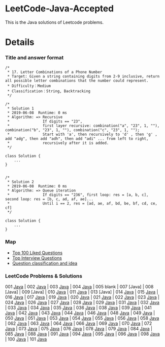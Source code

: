 LeetCode-Java-Accepted
===
This is the Java solutions of Leetcode problems.

Details
===
### Title and answer format
```
/*
 * 17. Letter Combinations of a Phone Number
 * Target: Given a string containing digits from 2-9 inclusive, return all possible letter combinations that the number could represent.
 * Difficulty：Medium
 * Classification：String, Backtracking
 */

/*
 * Solution 1
 * 2019-06-08  Runtime: 0 ms
 * Algorithm: => Recursive
 *               If digits == "23", 
 *               first layer recursive: combination("a", "23", 1, ""), combination("b", "23", 1, ""), combination("c", "23", 1, "");
 *               Start with 'a', then recursively to 'd' , then 'g' , add "adg", then add "adh", then add "adi" ... from left to right, 
 *               recursively after it is added.
 */

class Solution {
    ...
}


/*
 * Solution 2
 * 2019-06-08  Runtime: 0 ms
 * Algorithm: => Queue iteration
 *               If digits == "236", first loop: res = [a, b, c], second loop: res = [b, c, ad, af, ae]...
 *               Until i == 2, res = [ad, ae, af, bd, be, bf, cd, ce, cf]
 */

class Solution {
    ...
}
```
### Map
* [Top 100 Liked Questions](./Top100.md)
* [Top Interview Questions](./Top100.md)
* [Question classification and idea](./Top100.md)

### LeetCode Problems & Solutions

001 [Java](./Code/1_Two_Sum.java)
| 002 [Java](./Code/2_Add_Two_Numbers.java)
| 003 [Java](./Code/3_Longest_Substring_Without_Repeating_Characters.java)
| 004 [Java](./Code/4_Median_of_Two_Sorted_Arrays.java)
| 005 blank
| 007 [Java]
| 008 [Java]
| 009 [Java]
| 010 [Java](./Code/10_Regular_Expression_Matching.java)
| 011 [Java](./Code/11_Container_With_Most_Water.java)
| 013 [Java]
| 014 [Java](./code/lc14.java)
| 015 [Java](./Code/15_3Sum.java)
| 016 [Java](./code/lc16.java)
| 017 [Java](./Code/17_Letter_Combinations_of_a_Phone_Number.java)
| 019 [Java](./Code/19_Remove_Nth_Node_From_End_of_List.java)
| 020 [Java](./Code/20_Valid_Parentheses.java)
| 021 [Java](./Code/21_Merge_Two_Sorted_Lists.java)
| 022 [Java](./Code/22_Generate_Parentheses.java)
| 023 [Java](./Code/23_Merge_k_Sorted_Lists.java)
| 024 [Java](./code/lc24.java)
| 026 [Java](./code/lc26.java)
| 027 [Java](./code/lc27.java)
| 028 [Java](./code/lc28.java)
| 029 [Java](./code/lc29.java)
| 031 [Java](./Code/31_Next_Permutation.java)
| 032 [Java](./code/lc32.java)
| 033 [Java](./Code/33_Search_in_Rotated_Sorted_Array.java)
| 034 [Java](./Code/34_Find_First_and_Last_Position_of_Element_in_Sorted_Array.java)
| 035 [Java](./Code/lc35.java)
| 036 [Java](./code/lc36.java)
| 038 [Java](./code/lc38.java)
| 039 [Java](./Code/39_Combination_Sum.java)
| 041 [Java](./code/lc41.java)
| 042 [Java](./code/lc42.java)
| 043 [Java](./code/lc43.java)
| 044 [Java](./code/lc44.java)
| 046 [Java](./Code/46_Permutations.java)
| 048 [Java](./Code/48_Rotate_Image.java)
| 049 [Java](./Code/49_Group_Anagrams.java)
| 050 [Java](./code/lc50.java)
| 051 [Java](./code/lc51.java)
| 053 [Java](./Code/53_Maximum_Subarray.java)
| 054 [Java](./code/lc54.java)
| 055 [Java](./Code/55_Jump_Game.java)
| 056 [Java](./Code/56_Merge_Intervals.java)
| 058 [Java](./code/lc58.java)
| 062 [Java](./Code/62_Unique_Paths.java)
| 063 [Java](./code/lc63.java)
| 064 [Java](./Code/64_Minimum_Path_Sum.java)
| 066 [Java](./code/lc66.java)
| 069 [Java](./code/lc69.java)
| 070 [Java](./Code/70_Climbing_Stairs.java)
| 072 [Java](./code/lc72.java)
| 073 [Java](./code/lc73.java)
| 075 [Java](./Code/75_Sort_Colors.java)
| 076 [Java](./code/lc76.java)
| 078 [Java](./Code/78_Subsets.java)
| 079 [Java](./Code/79_Word_Search.java)
| 084 [Java](./code/lc84.java)
| 085 [Java](./code/lc85.java)
| 088 [Java](./code/lc88.java)
| 091 [Java](./code/lc91.java)
| 094 [Java](./Code/94_Binary_Tree_Inorder_Traversal.java)
| 095 [Java](./code/lc95.java)
| 096 [Java](./Code/96_Unique_Binary_Search_Trees.java)
| 098 [Java](./code/lc98.java)
| 100 [Java](./code/lc100.java)
| 101 [Java](./Code/101_Symmetric_Tree.java)

